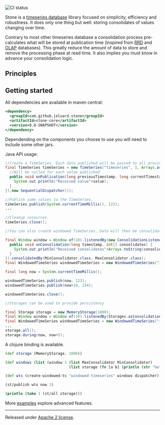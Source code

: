 ![CI status](https://secure.travis-ci.org/jeluard/stone.png)

Stone is a [timeseries database](http://en.wikipedia.org/wiki/Time_series_database) library focused on simplicity, efficiency and robustness. It does only one thing but well: storing consolidates of values changing over time.

Contrary to most other timeseries database a consolidation process pre-calculates what will be stored at publication time (inspired from [RRD](http://oss.oetiker.ch/rrdtool/) and [OLAP](http://en.wikipedia.org/wiki/Online_Analytical_Processing) databases).
This greatly reduce the amount of data to store and remove the processing phase at read time. It also implies you must know in advance your consolidation logic.

## Principles



## Getting started

All dependencies are available in maven central:

```xml
<dependency>
  <groupId>com.github.jeluard.stone</groupId>
  <artifactId>stone-core</artifactId>
  <version>0.8-SNAPSHOT</version>
</dependency>
```
Dependending on the components you choose to use you will need to include some other jars.

Java API usage:

```java
//Create a TimeSeries. Each data published will be passed to all provided Listener.
final TimeSeries timeSeries = new TimeSeries("timeseries", 1, Arrays.asList(new Listener() {
  //Will be called for each value published
  public void onPublication(long previousTimestamp, long currentTimestamp, int value) {
    System.out.println("Received value"+value);
  }
}),new SequentialDispatcher());

//Publish some values to the TimeSeries.
timeSeries.publish(System.currentTimeMillis(), 123);
...

//Cleanup resources.
timeSeries.close();

//You can also create windowed TimeSeries. Data will then be consolidated each time window boundaries are crossed using ```Consolidators``` and passed to some ```ConsolidationListeners```.

final Window window = Window.of(10).listenedBy(new ConsolidationListener(){
  public void onConsolidation(long timestamp, int[] consolidates) {
    System.out.println("Received consolidates"+Arrays.toString(consolidates));
  }
}).consolidatedBy(MinConsolidator.class, MaxConsolidator.class);
final WindowedTimeSeries windowedTimeSeries = new WindowedTimeSeries("id", 1, Arrays.asList(window), new SequentialDispatcher());

final long now = System.currentTimeMillis();

windowedTimeSeries.publish(now, 123);
windowedTimeSeries.publish(now+10, 234);

windowedTimeSeries.close();

//Storages can be used to provide persistency

final Storage storage = new MemoryStorage(1000);
final Window window = Window.of(10).listenedBy(Storages.asConsolidationListener(storage, Logger.getAnonymousLogger())).consolidatedBy(MaxConsolidator.class);
final WindowedTimeSeries windowedTimeSeries = new WindowedTimeSeries("id", 1, Arrays.asList(window), new SequentialDispatcher());
...
storage.all();
storage.during(now, now+5);

```

A clojure binding is available.

```clojure
(def storage (MemoryStorage. 1000))

(def windows (list (window 3 (list MaxConsolidator MinConsolidator)
                             (list storage (fn [a b] (println (str "Got consolidates " b)))))))

(def wts (create-windowed-ts "windowed-timeseries" windows dispatcher))

(st/publish wts now 1)

(println (take 1 (st/all storage)))
```

More [examples](tree/master/examples/src/test) explore advanced features.

---

Released under [Apache 2 license](http://www.apache.org/licenses/LICENSE-2.0.html).
